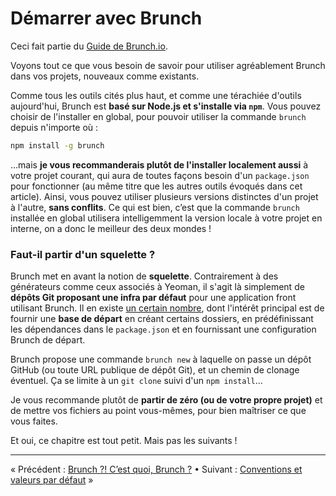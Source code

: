 # Démarrer avec Brunch

Ceci fait partie du [Guide de Brunch.io](README.md).

Voyons tout ce que vous besoin de savoir pour utiliser agréablement Brunch dans vos projets, nouveaux comme existants.

Comme tous les outils cités plus haut, et comme une térachiée d'outils aujourd'hui, Brunch est **basé sur Node.js et s'installe via `npm`**.  Vous pouvez choisir de l'installer en global, pour pouvoir utiliser la commande `brunch` depuis n'importe où :

```sh
npm install -g brunch
```

…mais **je vous recommanderais plutôt de l'installer localement aussi** à votre projet courant, qui aura de toutes façons besoin d'un `package.json` pour fonctionner (au même titre que les autres outils évoqués dans cet article).  Ainsi, vous pouvez utiliser plusieurs versions distinctes d'un projet à l'autre, **sans conflits**.  Ce qui est bien, c’est que la commande `brunch` installée en global utilisera intelligemment la version locale à votre projet en interne, on a donc le meilleur des deux mondes !

### Faut-il partir d'un squelette ?

Brunch met en avant la notion de **squelette**.  Contrairement à des générateurs comme ceux associés à Yeoman, il s'agit là simplement de **dépôts Git proposant une infra par défaut** pour une application front utilisant Brunch.  Il en existe [un certain nombre](http://brunch.io/skeletons.html), dont l'intérêt principal est de fournir une **base de départ** en créant certains dossiers, en prédéfinissant les dépendances dans le `package.json` et en fournissant une configuration Brunch de départ.

Brunch propose une commande `brunch new` à laquelle on passe un dépôt GitHub (ou toute URL publique de dépôt Git), et un chemin de clonage éventuel.  Ça se limite à un `git clone` suivi d'un `npm install`…

Je vous recommande plutôt de **partir de zéro (ou de votre propre projet)** et de mettre vos fichiers au point vous-mêmes, pour bien maîtriser ce que vous faites.

Et oui, ce chapitre est tout petit.  Mais pas les suivants !

----

« Précédent : [Brunch ?!  C’est quoi, Brunch ?](chapter01-whats-brunch.md) • Suivant : [Conventions et valeurs par défaut](chapter03-conventions-and-defaults.md) »

